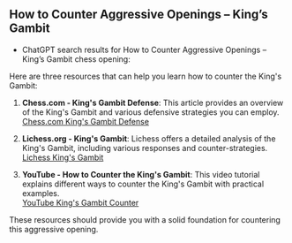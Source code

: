 ## How to Counter Aggressive Openings – King’s Gambit

 + ChatGPT search results for How to Counter Aggressive Openings – King’s Gambit chess opening:

Here are three resources that can help you learn how to counter the King's Gambit:

1. **Chess.com - King's Gambit Defense**: This article provides an overview of the King's Gambit and various defensive strategies you can employ.  
   [Chess.com King's Gambit Defense](https://www.chess.com/article/view/the-kings-gambit)

2. **Lichess.org - King's Gambit**: Lichess offers a detailed analysis of the King's Gambit, including various responses and counter-strategies.  
   [Lichess King's Gambit](https://lichess.org/opening/King%27s_Gambit)

3. **YouTube - How to Counter the King's Gambit**: This video tutorial explains different ways to counter the King's Gambit with practical examples.  
   [YouTube King's Gambit Counter](https://www.youtube.com/results?search_query=how+to+counter+the+king%27s+gambit)

These resources should provide you with a solid foundation for countering this aggressive opening.